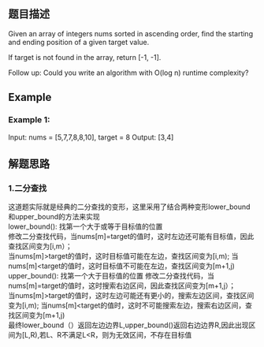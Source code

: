 ## 题目描述
Given an array of integers nums sorted in ascending order, find the starting and ending position of a given target value.

If target is not found in the array, return [-1, -1].

Follow up: Could you write an algorithm with O(log n) runtime complexity?

## Example
### Example 1:
Input: nums = [5,7,7,8,8,10], target = 8
Output: [3,4]

## 解题思路
### 1.二分查找
这道题实际就是经典的二分查找的变形，这里采用了结合两种变形lower_bound和upper_bound的方法来实现  
lower_bound(): 找第一个大于或等于目标值的位置  
修改二分查找代码，当nums[m]=target的值时，这时左边还可能有目标值，因此查找区间变为[i,m）；  
                当nums[m]>target的值时，这时目标值可能在左边，查找区间变为[i,m);
                当nums[m]<target的值时，这时目标值不可能在左边，查找区间变为[m+1,j)
upper_bound(): 找第一个大于目标值的位置
修改二分查找代码，当nums[m]=target的值时，这时搜索右边区间，因此查找区间变为[m+1,j）；  
                当nums[m]>target的值时，这时左边可能还有更小的，搜索左边区间，查找区间变为[i,m);
                当nums[m]<target的值时，这时不可能搜索左边，搜索右边区间，查找区间变为[m+1,j)  
最终lower_bound（）返回左边边界L,upper_bound()返回右边边界R,因此出现区间为[L,R),若L、R不满足L<R，则为无效区间，不存在目标值
